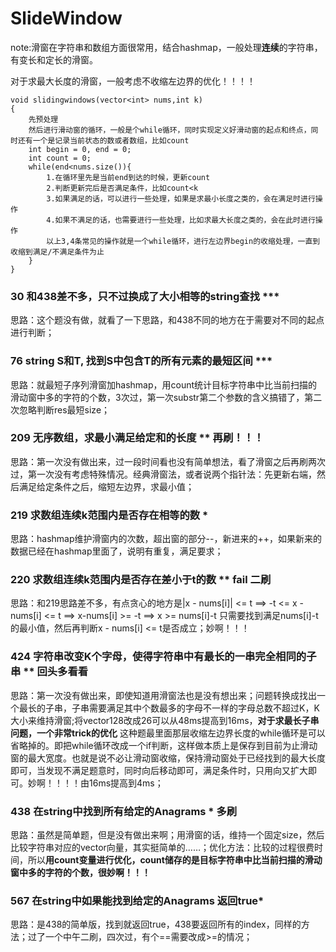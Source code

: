 # SlideWindow

note:滑窗在字符串和数组方面很常用，结合hashmap，一般处理**连续**的字符串，有变长和定长的滑窗。

对于求最大长度的滑窗，一般考虑不收缩左边界的优化！！！！
```
void slidingwindows(vector<int> nums,int k)
{ 
    先预处理 
    然后进行滑动窗的循环，一般是个while循环，同时实现定义好滑动窗的起点和终点，同时还有一个是记录当前状态的数或者数组，比如count 
    int begin = 0, end = 0; 
    int count = 0; 
    while(end<nums.size()){ 
        1.在循环里先是当前end到达的时候，更新count 
        2.判断更新完后是否满足条件，比如count<k 
        3.如果满足的话，可以进行一些处理，如果是求最小长度之类的，会在满足时进行操作 
        4.如果不满足的话，也需要进行一些处理，比如求最大长度之类的，会在此时进行操作 
        以上3,4条常见的操作就是一个while循环，进行左边界begin的收缩处理，一直到收缩到满足/不满足条件为止 
    } 
}
```
### 30 和438差不多，只不过换成了大小相等的string查找 ***
思路：这个题没有做，就看了一下思路，和438不同的地方在于需要对不同的起点进行判断；

### 76 string S和T, 找到S中包含T的所有元素的最短区间 ***
思路：就最短子序列滑窗加hashmap，用count统计目标字符串中比当前扫描的滑动窗中多的字符的个数，3次过，第一次substr第二个参数的含义搞错了，第二次忽略判断res最短size；

### 209 无序数组，求最小满足给定和的长度 ** 再刷！！！
思路：第一次没有做出来，过一段时间看也没有简单想法，看了滑窗之后再刷两次过，第一次没有考虑特殊情况。经典滑窗法，或者说两个指针法：先更新右端，然后满足给定条件之后，缩短左边界，求最小值；

### 219 求数组连续k范围内是否存在相等的数 *
思路：hashmap维护滑窗内的次数，超出窗的部分--，新进来的++，如果新来的数据已经在hashmap里面了，说明有重复，满足要求；

### 220 求数组连续k范围内是否存在差小于t的数 ** fail 二刷
思路：和219思路差不多，有点贪心的地方是|x - nums[i]| <= t  ==> -t <= x - nums[i] <= t ==> x-nums[i] >= -t ==> x >= nums[i]-t 只需要找到满足nums[i]-t的最小值，然后再判断x - nums[i] <= t是否成立；妙啊！！！

### 424 字符串改变K个字母，使得字符串中有最长的一串完全相同的子串 ** 回头多看看
思路：第一次没有做出来，即使知道用滑窗法也是没有想出来；问题转换成找出一个最长的子串，子串需要满足其中个数最多的字母不一样的字母总数不超过K，K大小来维持滑窗;将vector128改成26可以从48ms提高到16ms，**对于求最长子串问题，一个非常trick的优化** 这种题最里面那层收缩左边界长度的while循环是可以省略掉的。即把while循环改成一个if判断，这样做本质上是保存到目前为止滑动窗的最大宽度。也就是说不必让滑动窗收缩，保持滑动窗处于已经找到的最大长度即可，当发现不满足题意时，同时向后移动即可，满足条件时，只用向又扩大即可。妙啊！！！！由16ms提高到4ms；

### 438 在string中找到所有给定的Anagrams * 多刷
思路：虽然是简单题，但是没有做出来啊；用滑窗的话，维持一个固定size，然后比较字符串对应的vector向量，其实挺简单的……；优化方法：比较的过程很费时间，所以**用count变量进行优化，count储存的是目标字符串中比当前扫描的滑动窗中多的字符的个数，很妙啊！！！**

### 567 在string中如果能找到给定的Anagrams 返回true*
思路：是438的简单版，找到就返回true，438要返回所有的index，同样的方法；过了一个中午二刷，四次过，有个==需要改成>=的情况；
